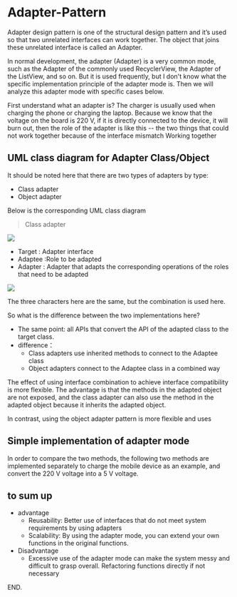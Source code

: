 # Adapter-Pattern
Adapter design pattern is one of the structural design pattern and it’s used so that two unrelated interfaces can work together. The object that joins these unrelated interface is called an Adapter. 


In normal development, the adapter (Adapter) is a very common mode, such as the Adapter of the commonly used RecyclerView, the Adapter of the ListView, and so on. But it is used frequently, but I don't know what the specific implementation principle of the adapter mode is. Then we will analyze this adapter mode with specific cases below.

First understand what an adapter is? The charger is usually used when charging the phone or charging the laptop. Because we know that the voltage on the board is 220 V, if it is directly connected to the device, it will burn out, then the role of the adapter is like this -- the two things that could not work together because of the interface mismatch Working together


## UML class diagram for Adapter Class/Object

It should be noted here that there are two types of adapters by type:
 + Class adapter
 + Object adapter

Below is the corresponding UML class diagram

> Class adapter

![](https://raw.githubusercontent.com/InnoFang/DesignPatterns/master/uml/class_adapter.png)

 + Target : Adapter interface
 + Adaptee :Role to be adapted
 + Adapter : Adapter that adapts the corresponding operations of the roles that need to be adapted

![](https://raw.githubusercontent.com/InnoFang/DesignPatterns/master/uml/object_adapter.png)

 The three characters here are the same, but the combination is used here.

So what is the difference between the two implementations here?
 + The same point: all APIs that convert the API of the adapted class to the target class.
 + difference：
   - Class adapters use inherited methods to connect to the Adaptee class
   - Object adapters connect to the Adaptee class in a combined way

The effect of using interface combination to achieve interface compatibility is more flexible. The advantage is that the methods in the adapted object are not exposed, and the class adapter can also use the method in the adapted object because it inherits the adapted object.

In contrast, using the object adapter pattern is more flexible and uses

## Simple implementation of adapter mode

In order to compare the two methods, the following two methods are implemented separately to charge the mobile device as an example, and convert the 220 V voltage into a 5 V voltage.




## to sum up

- advantage
  - Reusability: Better use of interfaces that do not meet system requirements by using adapters
  - Scalability: By using the adapter mode, you can extend your own functions in the original functions.
- Disadvantage
  - Excessive use of the adapter mode can make the system messy and difficult to grasp overall. Refactoring functions directly if not necessary

END.
